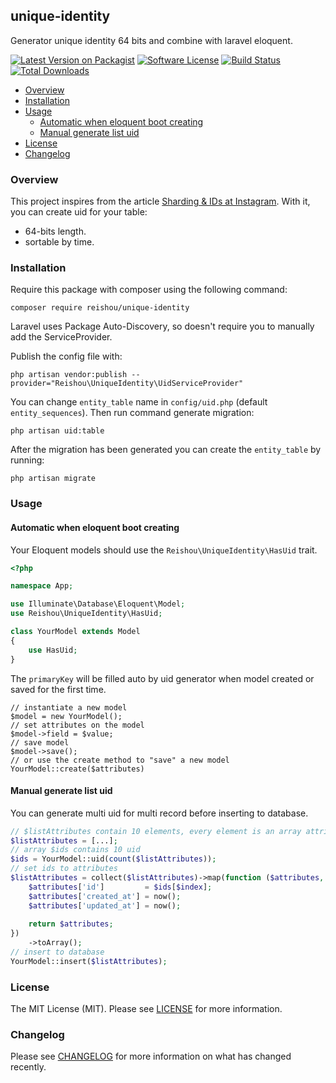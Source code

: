## unique-identity
Generator unique identity 64 bits and combine with laravel eloquent.

[![Latest Version on Packagist][ico-version]][link-packagist]
[![Software License][ico-license]](LICENSE.md)
[![Build Status][ico-gha]][link-gha]
[![Total Downloads][ico-downloads]][link-downloads]

- [Overview](#overview)
- [Installation](#installation)
- [Usage](#usage)
    - [Automatic when eloquent boot creating](#automatic-when-eloquent-boot-creating)
    - [Manual generate list uid](#manual-generate-list-uid)
- [License](#license)
- [Changelog](#changelog)

### Overview

This project inspires from the article [Sharding & IDs at Instagram][original-article].
With it, you can create uid for your table:
- 64-bits length.
- sortable by time.

### Installation

Require this package with composer using the following command:

```shell
composer require reishou/unique-identity
```

Laravel uses Package Auto-Discovery, so doesn't require you to manually add the ServiceProvider.

Publish the config file with:

```shell
php artisan vendor:publish --provider="Reishou\UniqueIdentity\UidServiceProvider"
```
You can change `entity_table` name in `config/uid.php` (default `entity_sequences`).
Then run command generate migration:

```shell
php artisan uid:table
```

After the migration has been generated you can create the `entity_table` by running:

```
php artisan migrate
```

### Usage

#### Automatic when eloquent boot creating
Your Eloquent models should use the `Reishou\UniqueIdentity\HasUid` trait.

```php
<?php

namespace App;

use Illuminate\Database\Eloquent\Model;
use Reishou\UniqueIdentity\HasUid;

class YourModel extends Model
{
    use HasUid;
}
```

The `primaryKey` will be filled auto by uid generator when model created or saved for the first time.

```shell
// instantiate a new model
$model = new YourModel();
// set attributes on the model
$model->field = $value;
// save model
$model->save();
// or use the create method to "save" a new model
YourModel::create($attributes)
```

#### Manual generate list uid
You can generate multi uid for multi record before inserting to database.

```php
// $listAttributes contain 10 elements, every element is an array attributes will insert to database.
$listAttributes = [...]; 
// array $ids contains 10 uid
$ids = YourModel::uid(count($listAttributes));
// set ids to attributes
$listAttributes = collect($listAttributes)->map(function ($attributes, $index) use ($ids) {
    $attributes['id']         = $ids[$index];
    $attributes['created_at'] = now();
    $attributes['updated_at'] = now();
    
    return $attributes;
})
    ->toArray();
// insert to database
YourModel::insert($listAttributes);
```

### License

The MIT License (MIT). Please see [LICENSE](LICENSE.md) for more information.

### Changelog

Please see [CHANGELOG](CHANGELOG.md) for more information on what has changed recently.

[original-article]: https://instagram-engineering.com/sharding-ids-at-instagram-1cf5a71e5a5c
[ico-version]: https://img.shields.io/packagist/v/reishou/unique-identity.svg?style=flat-square
[ico-license]: https://img.shields.io/badge/license-MIT-brightgreen.svg?style=flat-square
[ico-gha]: https://github.com/reishou/unique-identity/actions/workflows/php.yml/badge.svg
[ico-downloads]: https://img.shields.io/packagist/dt/reishou/unique-identity.svg?style=flat-square
[link-packagist]: https://packagist.org/packages/reishou/unique-identity
[link-gha]: https://github.com/reishou/unique-identity/actions
[link-downloads]: https://packagist.org/packages/reishou/unique-identity